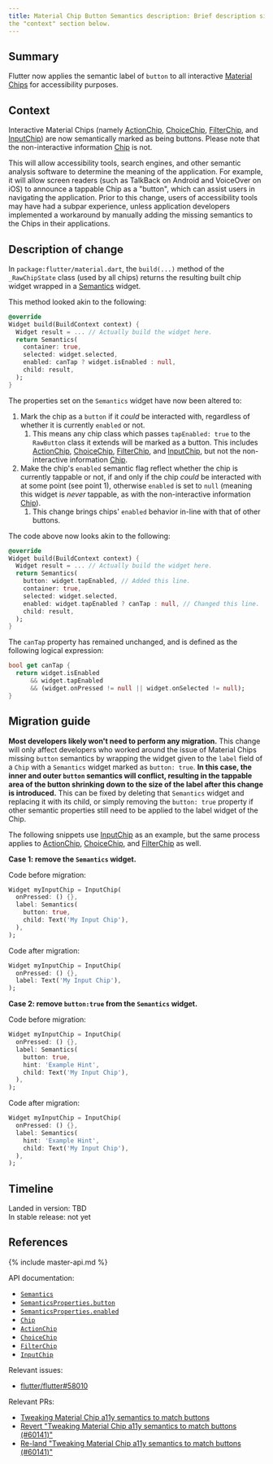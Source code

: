 ```yaml
---
title: Material Chip Button Semantics description: Brief description similar to
the "context" section below.
---
```


## Summary

Flutter now applies the semantic label of `button` to all interactive [Material
Chips](https://material.io/components/chips) for accessibility purposes.

## Context

Interactive Material Chips (namely
[ActionChip](https://api.flutter.dev/flutter/material/ActionChip-class.html),
[ChoiceChip](https://api.flutter.dev/flutter/material/ChoiceChip-class.html),
[FilterChip](https://api.flutter.dev/flutter/material/FilterChip-class.html),
and [InputChip](https://api.flutter.dev/flutter/material/InputChip-class.html))
are now semantically marked as being buttons. Please note that the
non-interactive information
[Chip](https://api.flutter.dev/flutter/material/Chip-class.html) is not.

This will allow accessibility tools, search engines, and other semantic analysis
software to determine the meaning of the application. For example, it will allow
screen readers (such as TalkBack on Android and VoiceOver on iOS) to announce a
tappable Chip as a "button", which can assist users in navigating the
application. Prior to this change, users of accessibility tools may have had a
subpar experience, unless application developers implemented a workaround by
manually adding the missing semantics to the Chips in their applications.

## Description of change

In `package:flutter/material.dart`, the `build(...)` method of the
`_RawChipState` class (used by all chips) returns the resulting built chip
widget wrapped in a
[Semantics](https://api.flutter.dev/flutter/widgets/Semantics-class.html)
widget.

This method looked akin to the following:

<!-- skip -->
```dart
@override
Widget build(BuildContext context) {
  Widget result = ... // Actually build the widget here.
  return Semantics(
    container: true,
    selected: widget.selected,
    enabled: canTap ? widget.isEnabled : null,
    child: result,
  );
}
```

The properties set on the `Semantics` widget have now been altered to:

1. Mark the chip as a `button` if it _could_ be interacted with, regardless of
   whether it is currently `enabled` or not.
    1. This means any chip class which passes `tapEnabled: true` to the
       `RawButton` class it extends will be marked as a button. This includes
       [ActionChip](https://api.flutter.dev/flutter/material/ActionChip-class.html),
       [ChoiceChip](https://api.flutter.dev/flutter/material/ChoiceChip-class.html),
       [FilterChip](https://api.flutter.dev/flutter/material/FilterChip-class.html),
       and
       [InputChip](https://api.flutter.dev/flutter/material/InputChip-class.html),
       but not the non-interactive information
       [Chip](https://api.flutter.dev/flutter/material/Chip-class.html).
2. Make the chip's `enabled` semantic flag reflect whether the chip is currently
   tappable or not, if and only if the chip _could_ be interacted with at some
   point (see point 1), otherwise `enabled` is set to `null` (meaning this
   widget is _never_ tappable, as with the non-interactive information
   [Chip](https://api.flutter.dev/flutter/material/Chip-class.html)).
    1. This change brings chips' `enabled` behavior in-line with that of other
       buttons.

The code above now looks akin to the following:

<!-- skip -->
```dart
@override
Widget build(BuildContext context) {
  Widget result = ... // Actually build the widget here.
  return Semantics(
    button: widget.tapEnabled, // Added this line.
    container: true,
    selected: widget.selected,
    enabled: widget.tapEnabled ? canTap : null, // Changed this line.
    child: result,
  );
}
```

The `canTap` property has remained unchanged, and is defined as the following
logical expression:

<!-- skip -->
```dart
bool get canTap {
  return widget.isEnabled
      && widget.tapEnabled
      && (widget.onPressed != null || widget.onSelected != null);
}
```

## Migration guide

**Most developers likely won't need to perform any migration.** This change will
only affect developers who worked around the issue of Material Chips missing
`button` semantics by wrapping the widget given to the `label` field of a `Chip`
with a `Semantics` widget marked as `button: true`. **In this case, the inner
and outer `button` semantics will conflict, resulting in the tappable area of
the button shrinking down to the size of the label after this change is
introduced.** This can be fixed by deleting that `Semantics` widget and
replacing it with its child, or simply removing the `button: true` property if
other semantic properties still need to be applied to the label widget of the
Chip.

The following snippets use
[InputChip](https://api.flutter.dev/flutter/material/InputChip-class.html) as an
example, but the same process applies to
[ActionChip](https://api.flutter.dev/flutter/material/ActionChip-class.html),
[ChoiceChip](https://api.flutter.dev/flutter/material/ChoiceChip-class.html),
and [FilterChip](https://api.flutter.dev/flutter/material/FilterChip-class.html)
as well.

**Case 1: remove the `Semantics` widget.**

Code before migration:

<!-- skip -->
```dart
Widget myInputChip = InputChip(
  onPressed: () {},
  label: Semantics(
    button: true,
    child: Text('My Input Chip'),
  ),
);
```

Code after migration:

<!-- skip -->
```dart
Widget myInputChip = InputChip(
  onPressed: () {},
  label: Text('My Input Chip'),
);
```

**Case 2: remove `button:true` from the `Semantics` widget.**

Code before migration:

<!-- skip -->
```dart
Widget myInputChip = InputChip(
  onPressed: () {},
  label: Semantics(
    button: true,
    hint: 'Example Hint',
    child: Text('My Input Chip'),
  ),
);
```

Code after migration:

<!-- skip -->
```dart
Widget myInputChip = InputChip(
  onPressed: () {},
  label: Semantics(
    hint: 'Example Hint',
    child: Text('My Input Chip'),
  ),
);
```

## Timeline

Landed in version: TBD<br> In stable release: not yet

## References

{% include master-api.md %}

API documentation:
* [`Semantics`][]
* [`SemanticsProperties.button`][]
* [`SemanticsProperties.enabled`][]
* [`Chip`][]
* [`ActionChip`][]
* [`ChoiceChip`][]
* [`FilterChip`][]
* [`InputChip`][]

Relevant issues:
* [flutter/flutter#58010][]

Relevant PRs:
* [Tweaking Material Chip a11y semantics to match buttons][]
* [Revert "Tweaking Material Chip a11y semantics to match buttons (#60141)"][]
* [Re-land "Tweaking Material Chip a11y semantics to match buttons (#60141)"][]

[`Semantics`]: {{site.api}}/flutter/widgets/Semantics-class.html
[`SemanticsProperties.button`]: {{site.api}}/flutter/semantics/SemanticsProperties/button.html
[`SemanticsProperties.enabled`]: {{site.api}}/flutter/semantics/SemanticsProperties/enabled.html
[`Chip`]: {{site.api}}/flutter/material/Chip-class.html
[`ActionChip`]: {{site.api}}/flutter/material/ActionChip-class.html
[`ChoiceChip`]: {{site.api}}/flutter/material/ChoiceChip-class.html
[`FilterChip`]: {{site.api}}/flutter/material/FilterChip-class.html
[`InputChip`]: {{site.api}}/flutter/material/InputChip-class.html

[flutter/flutter#58010]: {{site.github}}/flutter/flutter/issues/58010

[Tweaking Material Chip a11y semantics to match buttons]: {{site.github}}/flutter/flutter/pull/60141
[Revert "Tweaking Material Chip a11y semantics to match buttons (#60141)"]: {{site.github}}/flutter/flutter/pull/60645
[Re-land "Tweaking Material Chip a11y semantics to match buttons (#60141)"]: {{site.github}}/flutter/flutter/pull/61048
